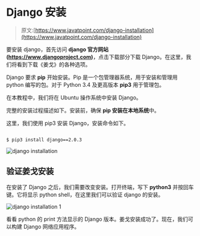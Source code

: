 # Django 安装

> 原文:[https://www.javatpoint.com/django-installation](https://www.javatpoint.com/django-installation)

要安装 django，首先访问 **django 官方网站(https://www.djangoproject.com)**，点击下载部分下载 Django。在这里，我们将看到下载《姜戈》的各种选项。

Django 要求 **pip** 开始安装。Pip 是一个包管理器系统，用于安装和管理用 python 编写的包。对于 Python 3.4 及更高版本 **pip3** 用于管理包。

在本教程中，我们将在 Ubuntu 操作系统中安装 Django。

完整的安装过程描述如下。安装前，确保 **pip 安装在本地系统**中。

这里，我们使用 pip3 安装 Django，安装命令如下。

```

$ pip3 install django==2.0.3

```

![django installation](../Images/5578babc82002ef10d16c8fc292b082d.png)

## 验证姜戈安装

在安装了 Django 之后，我们需要改变安装。打开终端，写下 **python3** 并按回车键。它将显示 python shell，在这里我们可以验证 django 的安装。

![django installation 1](../Images/79d2eb1a3407e2f1f439580b582915bd.png)

看看 python 的 print 方法显示的 Django 版本。姜戈安装成功了。现在，我们可以构建 Django 网络应用程序。